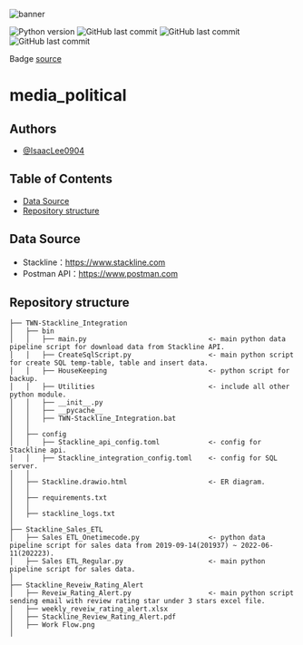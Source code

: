  ![banner]([https://mms.businesswire.com/media/20210608005361/en/883509/5/Stackline-Logo-DarkBlue.jpg?download=1](https://www.bbc.co.uk/news/world-54477523))

![Python version](https://img.shields.io/badge/Python%20Version-3.9+-lightgrey)
![GitHub last commit](https://img.shields.io/badge/last%20commit-Jul-green)
![GitHub last commit](https://img.shields.io/badge/Repo%20Size-210M-blue)
![GitHub last commit](https://img.shields.io/badge/Project%20Type-Teamson%20Project-red)

Badge [source](https://shields.io/)

# media_political

## Authors
- [@IsaacLee0904](https://github.com/IsaacLee0904)

## Table of Contents
  - [Data Source](#Data-Source)
  - [Repository structure](#repository-structure)


## Data Source
  - Stackline：https://www.stackline.com
  - Postman API：https://www.postman.com

## Repository structure
```
├── TWN-Stackline_Integration
│   ├── bin                   
│   │   ├── main.py                              <- main python data pipeline script for download data from Stackline API.
│   │   ├── CreateSqlScript.py                   <- main python script for create SQL temp-table, table and insert data.
│   │   ├── HouseKeeping                         <- python script for backup.
│   │   ├── Utilities                            <- include all other python module.
│   │   ├── __init__.py
│   │   ├── __pycache__
│   │   ├── TWN-Stackline_Integration.bat
│   │    
│   ├── config
│   │   ├── Stackline_api_config.toml            <- config for Stackline api.
│   │   ├── Stackline_integration_config.toml    <- config for SQL server.
│   │  
│   ├── Stackline.drawio.html                    <- ER diagram.
│   │  
│   ├── requirements.txt
│   │  
│   ├── stackline_logs.txt
│
├── Stackline_Sales_ETL
│   ├── Sales ETL_Onetimecode.py                 <- python data pipeline script for sales data from 2019-09-14(201937) ~ 2022-06-11(202223).
│   ├── Sales ETL_Regular.py                     <- main python pipeline script for sales data.
│ 
├── Stackline_Reveiw_Rating_Alert
│   ├── Reveiw_Rating_Alert.py                   <- main python script sending email with review rating star under 3 stars excel file.
│   ├── weekly_reveiw_rating_alert.xlsx          
│   ├── Stackline_Review_Rating_Alert.pdf         
│   ├── Work Flow.png         
│ 
```
